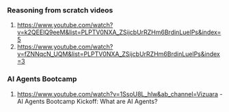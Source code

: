 ### Reasoning from scratch videos
1. https://www.youtube.com/watch?v=k2QEElQ9eeM&list=PLPTV0NXA_ZSijcbUrRZHm6BrdinLuelPs&index=5
2. https://www.youtube.com/watch?v=fZNNqcN_UQM&list=PLPTV0NXA_ZSijcbUrRZHm6BrdinLuelPs&index=3

### AI Agents Bootcamp
1. https://www.youtube.com/watch?v=1SsoU8L_hlw&ab_channel=Vizuara - AI Agents Bootcamp Kickoff: What are AI Agents?
   
